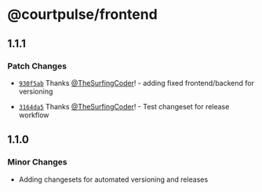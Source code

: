 # @courtpulse/frontend

## 1.1.1

### Patch Changes

- [`930f5ab`](https://github.com/TheSurfingCoder/CourtPulse/commit/930f5ab35526ebdbfc7df498b1a85dcd06feb46f) Thanks [@TheSurfingCoder](https://github.com/TheSurfingCoder)! - adding fixed frontend/backend for versioning

- [`3164da5`](https://github.com/TheSurfingCoder/CourtPulse/commit/3164da5767f5d13ce2e22578b71e01c42a144096) Thanks [@TheSurfingCoder](https://github.com/TheSurfingCoder)! - Test changeset for release workflow

## 1.1.0

### Minor Changes

- Adding changesets for automated versioning and releases
